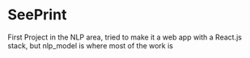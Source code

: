 # SeePrint

First Project in the NLP area, tried to make it a web app with a React.js stack, but nlp_model is where most of the work is
